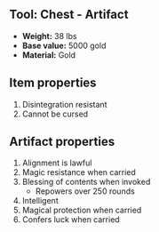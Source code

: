 ## Tool: Chest - Artifact

- **Weight:**                 38 lbs
- **Base value:**             5000 gold
- **Material:**               Gold

## Item properties
1. Disintegration resistant
2. Cannot be cursed

## Artifact properties
1. Alignment is lawful
2. Magic resistance when carried
3. Blessing of contents when invoked
    * Repowers over 250 rounds
4. Intelligent
5. Magical protection when carried
6. Confers luck when carried

